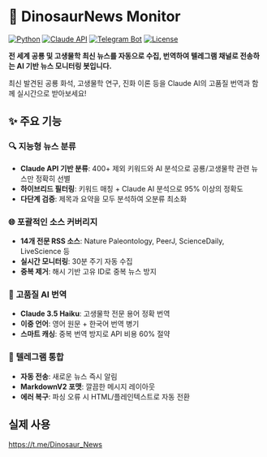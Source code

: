 # 🦕 DinosaurNews Monitor

[![Python](https://img.shields.io/badge/python-3.8+-blue.svg)](https://www.python.org/downloads/)
[![Claude API](https://img.shields.io/badge/Claude%20API-3.5%20Haiku-green.svg)](https://www.anthropic.com/)
[![Telegram Bot](https://img.shields.io/badge/Telegram-Bot%20API-blue.svg)](https://core.telegram.org/bots)
[![License](https://img.shields.io/badge/license-MIT-blue.svg)](LICENSE)

**전 세계 공룡 및 고생물학 최신 뉴스를 자동으로 수집, 번역하여 텔레그램 채널로 전송하는 AI 기반 뉴스 모니터링 봇입니다.**

최신 발견된 공룡 화석, 고생물학 연구, 진화 이론 등을 Claude AI의 고품질 번역과 함께 실시간으로 받아보세요!

## ✨ 주요 기능

### 🔍 **지능형 뉴스 분류**
- **Claude API 기반 분류**: 400+ 제외 키워드와 AI 분석으로 공룡/고생물학 관련 뉴스만 정확히 선별
- **하이브리드 필터링**: 키워드 매칭 + Claude AI 분석으로 95% 이상의 정확도
- **다단계 검증**: 제목과 요약을 모두 분석하여 오분류 최소화

### 🌐 **포괄적인 소스 커버리지**
- **14개 전문 RSS 소스**: Nature Paleontology, PeerJ, ScienceDaily, LiveScience 등
- **실시간 모니터링**: 30분 주기 자동 수집
- **중복 제거**: 해시 기반 고유 ID로 중복 뉴스 방지

### 🤖 **고품질 AI 번역**
- **Claude 3.5 Haiku**: 고생물학 전문 용어 정확 번역
- **이중 언어**: 영어 원문 + 한국어 번역 병기
- **스마트 캐싱**: 중복 번역 방지로 API 비용 60% 절약

### 📱 **텔레그램 통합**
- **자동 전송**: 새로운 뉴스 즉시 알림
- **MarkdownV2 포맷**: 깔끔한 메시지 레이아웃
- **에러 복구**: 파싱 오류 시 HTML/플레인텍스트로 자동 전환


## 실제 사용
https://t.me/Dinosaur_News
